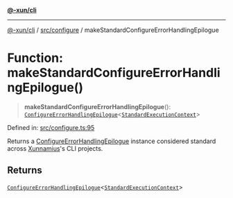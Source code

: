 [**@-xun/cli**](../../../README.md)

***

[@-xun/cli](../../../README.md) / [src/configure](../README.md) / makeStandardConfigureErrorHandlingEpilogue

# Function: makeStandardConfigureErrorHandlingEpilogue()

> **makeStandardConfigureErrorHandlingEpilogue**(): [`ConfigureErrorHandlingEpilogue`](../../type-aliases/ConfigureErrorHandlingEpilogue.md)\<[`StandardExecutionContext`](../../extensions/type-aliases/StandardExecutionContext.md)\>

Defined in: [src/configure.ts:95](https://github.com/Xunnamius/cli-utils/blob/4651d8a64e12770f9bb7348a2bc13993c2d9b1c8/src/configure.ts#L95)

Returns a [ConfigureErrorHandlingEpilogue](../../type-aliases/ConfigureErrorHandlingEpilogue.md) instance considered standard
across [Xunnamius](https://github.com/Xunnamius)'s CLI projects.

## Returns

[`ConfigureErrorHandlingEpilogue`](../../type-aliases/ConfigureErrorHandlingEpilogue.md)\<[`StandardExecutionContext`](../../extensions/type-aliases/StandardExecutionContext.md)\>
